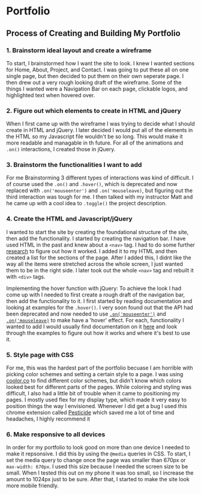 # Portfolio

## Process of Creating and Building My Portfolio

### 1. Brainstorm ideal layout and create a wireframe

To start, I brainstormed how I want the site to look. I knew I wanted sections for Home, About, Project, and Contact. I was going to put these all on one single page, but then decided to put them on their own seperate page. I then drew out a very rough looking draft of the wireframe. Some of the things I wanted were a Navigation Bar on each page, clickable logos, and highlighted text when hovered over.

### 2. Figure out which elements to create in HTML and jQuery

When I first came up with the wireframe I was trying to decide what I should create in HTML and jQuery. I later decided I would put all of the elements in the HTML so my Javascript file wouldn't be so long. This would make it more readable and managable in th future. For all of the animations and `.on()` interactions, I created those in jQuery.

### 3. Brainstorm the functionalities I want to add

For me Brainstorming 3 different types of interactions was kind of difficult. I of course used the `.on()` and `.hover()`, which is deprecated and now replaced with `.on('mouseenter')` and `.on('mouseleave)`, but figuring out the third interaction was tough for me. I then talked with my instructor Matt and he came up with a cool idea to `.toggle()` the project description.

### 4. Create the HTML and Javascript/jQuery

I wanted to start the site by creating the foundational structure of the site, then add the functionality. I started by creating the navigation bar. I have used HTML in the past and knew about a `<nav>` tag. I had to do some further [research](https://www.javatpoint.com/html-nav-tag) to figure out how it worked. I added it to my HTML and then created a list for the sections of the page. After I added this, I didnt like the way all the items were stretched across the whole screen, I just wanted them to be in the right side. I later took out the whole `<nav>` tag and rebuilt it with `<div>` tags.

Implementing the hover function with jQuery:
To achieve the look I had come up with I needed to first create a rough draft of the navigation bar, then add the functionality to it. I first started by reading documentation and looking at examples for the `.hover()`. I very soon found out that the API had been deprecated and now needed to use
[`.on('mouseenter')`](https://api.jquery.com/mouseenter/) and [`.on('mouseleave)`](https://api.jquery.com/mouseleave/) to make have a 'hover' effect. For each, functionality I wanted to add I would usually find documentation on it [here](https://api.jquery.com/) and look through the examples to figure out how it works and where it's best to use it.

### 5. Style page with CSS

For me, this was the hardest part of the portfolio becuase I am horrible with picking color schemes and setting a certain style to a page. I was using [coolor.co](https://coolors.co/) to find different color schemes, but didn't know which colors looked best for different parts of the pages. While coloring and styling was difficult, I also had a little bit of trouble when it came to positioning my pages. I mostly used flex for my display type, which made it very easy to position things the way I envisioned. Whenever I did get a bug I used this chrome extension called [Pesticide](https://chrome.google.com/webstore/detail/pesticide-for-chrome/bakpbgckdnepkmkeaiomhmfcnejndkbi) which saved me a lot of time and headaches, I highly recommend it

### 6. Make responsive to all devices

In order for my portfolio to look good on more than one device I needed to make it repsonsive. I did this by using the `@media` queries in CSS. To start, I set the media query to change once the page was smaller than 670px or `max-width: 670px`. I used this size because I needed the screen size to be small. When I tested this out on my phone it was too small, so I increase the amount to 1024px just to be sure. After that, I started to make the site look more mobile friendly.

<!-- ## Problems encountered

- .on() not working properly
- .hover() deprecated -->
